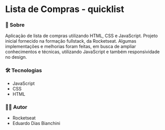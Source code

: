 # Lista de Compras - quicklist

### 🚀 Sobre
  Aplicação de lista de compras utilizando HTML, CSS e JavaScript. Projeto inicial fornecido na formação fullstack, da Rocketseat. Algumas implementações e melhorias foram feitas, em busca de ampliar conhecimentos e técnicas, utilizando JavaScript e também responsividade no design.

### 🛠️ Tecnologias
- JavaScript
- CSS
- HTML

### 👨‍💻 Autor
- Rocketseat
- Eduardo Dias Bianchini
